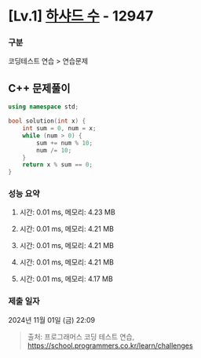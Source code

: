 # [Lv.1] [하샤드 수](https://school.programmers.co.kr/learn/courses/30/lessons/12947?language=cpp) - 12947 

### 구분

코딩테스트 연습 > 연습문제

## C++ 문제풀이

```cpp
using namespace std;

bool solution(int x) {
    int sum = 0, num = x;
    while (num > 0) {
        sum += num % 10;
        num /= 10;
    }
    return x % sum == 0;
}
```

### 성능 요약

1. 시간: 0.01 ms, 메모리: 4.23 MB

2. 시간: 0.01 ms, 메모리: 4.21 MB
3. 시간: 0.01 ms, 메모리: 4.21 MB
4. 시간: 0.01 ms, 메모리: 4.21 MB
5. 시간: 0.01 ms, 메모리: 4.17 MB

### 제출 일자

2024년 11월 01일 (금) 22:09

> 출처: 프로그래머스 코딩 테스트 연습, https://school.programmers.co.kr/learn/challenges
